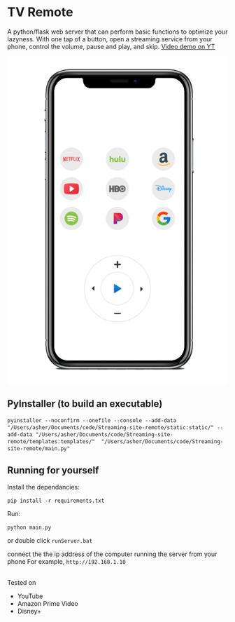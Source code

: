 # TV Remote
A python/flask web server that can perform basic functions to optimize your lazyness.
With one tap of a button, open a streaming service from your phone, control the volume, pause and play, and skip.
[Video demo on YT](https://www.youtube.com/watch?v=o4WpVH0GWw0)

![](static/images/phone.png)

## PyInstaller (to build an executable)
```
pyinstaller --noconfirm --onefile --console --add-data "/Users/asher/Documents/code/Streaming-site-remote/static:static/" --add-data "/Users/asher/Documents/code/Streaming-site-remote/templates:templates/"  "/Users/asher/Documents/code/Streaming-site-remote/main.py"
```

## Running for yourself

Install the dependancies:
```
pip install -r requirements.txt
```
Run:
```
python main.py
```
or double click `runServer.bat`

connect the the ip address of the computer running the server from your phone
For example, `http://192.168.1.10`

<br>
Tested on

* YouTube
* Amazon Prime Video
* Disney+
